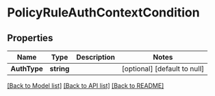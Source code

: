 # PolicyRuleAuthContextCondition

## Properties
Name | Type | Description | Notes
------------ | ------------- | ------------- | -------------
**AuthType** | **string** |  | [optional] [default to null]

[[Back to Model list]](../README.md#documentation-for-models) [[Back to API list]](../README.md#documentation-for-api-endpoints) [[Back to README]](../README.md)

